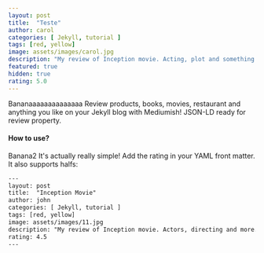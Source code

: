 ```yaml
---
layout: post
title:  "Teste"
author: carol
categories: [ Jekyll, tutorial ]
tags: [red, yellow]
image: assets/images/carol.jpg
description: "My review of Inception movie. Acting, plot and something else in this short description."
featured: true
hidden: true
rating: 5.0
---
```


Bananaaaaaaaaaaaaaa Review products, books, movies, restaurant and anything you like on your Jekyll blog with Mediumish! JSON-LD ready for review property.

#### How to use?

Banana2 It's actually really simple! Add the rating in your YAML front matter. It also supports halfs:

```html
---
layout: post
title:  "Inception Movie"
author: john
categories: [ Jekyll, tutorial ]
tags: [red, yellow]
image: assets/images/11.jpg
description: "My review of Inception movie. Actors, directing and more."
rating: 4.5
---
```
